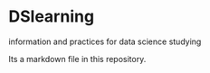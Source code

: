 # DSlearning
information and practices for data science studying

Its a markdown file in this repository.
